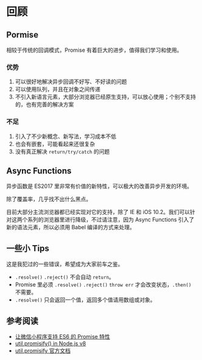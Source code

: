 回顾
========

## Pormise

相较于传统的回调模式，Promise 有着巨大的进步，值得我们学习和使用。

### 优势

1. 可以很好地解决异步回调不好写、不好读的问题
2. 可以使用队列，并且在对象之间传递
3. 不引入新语言元素，大部分浏览器已经原生支持，可以放心使用；个别不支持的，也有完善的解决方案

### 不足

1. 引入了不少新概念、新写法，学习成本不低
2. 也会有嵌套，可能看起来还很复杂
3. 没有真正解决 `return/try/catch` 的问题

## Async Functions

异步函数是 ES2017 里非常有价值的新特性，可以极大的改善异步开发的环境。

除了覆盖率，几乎找不出什么黑点。

目前大部分主流浏览器都已经实现对它的支持，除了 IE 和 iOS 10.2。我们可以针对这两个系列的浏览器里进行降级，不过请注意，因为 Async Functions 引入了新的语法元素，所以必须用 Babel 编译的方式来处理。

## 一些小 Tips

这是我犯过的一些错误，希望成为大家前车之鉴。

* `.resolve()` `.reject()` 不会自动 `return`。
* Promise 里必须 `.resolve()` `.reject()` `throw err` 才会改变状态，`.then()` 不需要。
* `.resolve()` 只会返回一个值，返回多个值请用数组或对象。

## 参考阅读

* [让微信小程序支持 ES6 的 Promise 特性](https://haojen.github.io/2016/11/23/wechat-app-promise/)
* [util.promisify() in Node.js v8](http://farzicoder.com/util-promisify-in-Node-js-v8/)
* [util.promisify 官方文档](https://nodejs.org/dist/latest-v8.x/docs/api/util.html#util_util_promisify_original)